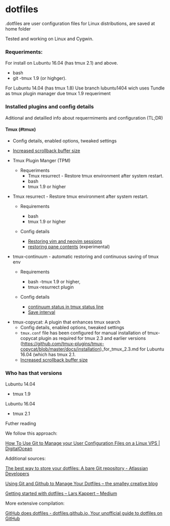 # dotfiles
.dotfiles are user configuration files for Linux distributions, are saved at home folder

Tested and working on Linux and Cygwin.

### Requeriments:
For install on Lubuntu 16.04 (has tmux 2.1) and above.
- bash
- git
-tmux 1.9 (or highger).

For Lubuntu 14.04  (has tmux 1.8)
Use branch lubuntu1404 wich uses Tundle as tmux plugin manager due tmux 1.9 requeriment

### Installed plugins and config details
Aditional and detailled info about requermiments and configuration (TL;DR)    

#### Tmux (#tmux)
* Config details, enabled options, tweaked settings      
- [Increased scrollback buffer size](https://stackoverflow.com/questions/18760281/how-to-increase-scrollback-buffer-size-in-tmux)

* Tmux Plugin Manger (TPM)
  * Requeriments
    - Tmux resurrect - Restore tmux environment after system restart.
    - bash
    - tmux 1.9 or higher

* Tmux resurrect - Restore tmux environment after system restart.
  * Requirements
    - bash
    - tmux 1.9 or higher

  * Config details
    - [Restoring vim and neovim sessions](https://github.com/tmux-plugins/tmux-resurrect/blob/master/docs/restoring_vim_and_neovim_sessions.md)
    - [restoring pane contents](https://github.com/tmux-plugins/tmux-resurrect/blob/master/docs/restoring_pane_contents.md) (experimental)

- tmux-continuum - automatic restoring and continuous saving of tmux env
  * Requirements
    - bash
    -tmux 1.9 or higher,
    - tmux-resurrect plugin

  * Config details
    - [continuum status in tmux status line](https://github.com/tmux-plugins/tmux-continuum/blob/master/docs/continuum_status.md)
    - [Save interval](https://github.com/tmux-plugins/tmux-continuum/issues/24)

* tmux-copycat: A plugin that enhances tmux search 
    * Config details, enabled options, tweaked settings
    - `tmux.conf` file has been configured for manual installation of tmux-copycat plugin as required for tmux 2.3 and earlier versions (https://github.com/tmux-plugins/tmux-copycat/blob/master/docs/installation)_for_tmux_2.3.md for Lubuntu 16.04 (which has tmux 2.1.
    - [Increased scrollback buffer size](#tmux)

### Who has that versions
Lubuntu 14.04
- tmux 1.9

Lubuntu 16.04
- tmux 2.1

Futher reading

We follow this approach:

[How To Use Git to Manage your User Configuration Files on a Linux VPS | DigitalOcean](https://www.digitalocean.com/community/tutorials/how-to-use-git-to-manage-your-user-configuration-files-on-a-linux-vps)

Additional sources:

[The best way to store your dotfiles: A bare Git repository - Atlassian Developers](https://developer.atlassian.com/blog/2016/02/best-way-to-store-dotfiles-git-bare-repo/)

[Using Git and Github to Manage Your Dotfiles – the smalley creative blog](http://blog.smalleycreative.com/tutorials/using-git-and-github-to-manage-your-dotfiles/)

[Getting started with dotfiles – Lars Kappert – Medium](https://medium.com/@webprolific/getting-started-with-dotfiles-43c3602fd789)

More extensive compilation:

[GitHub does dotfiles - dotfiles.github.io, Your unofficial guide to dotfiles on GitHub](https://dotfiles.github.io/)
